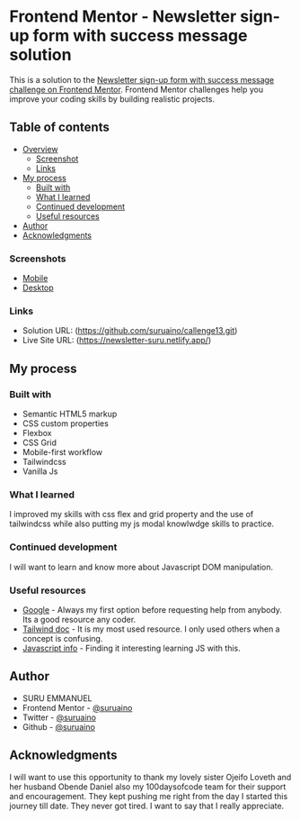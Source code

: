 # Frontend Mentor - Newsletter sign-up form with success message solution

This is a solution to the [Newsletter sign-up form with success message challenge on Frontend Mentor](https://www.frontendmentor.io/challenges/newsletter-signup-form-with-success-message-3FC1AZbNrv). Frontend Mentor challenges help you improve your coding skills by building realistic projects.

## Table of contents

- [Overview](#overview)
  - [Screenshot](#screenshot)
  - [Links](#links)
- [My process](#my-process)
  - [Built with](#built-with)
  - [What I learned](#what-i-learned)
  - [Continued development](#continued-development)
  - [Useful resources](#useful-resources)
- [Author](#author)
- [Acknowledgments](#acknowledgments)

### Screenshots

- [Mobile](assets/Frontend%20Mentor%20_%20Newsletter%20sign-up-mobile.png)
- [Desktop](assets/Frontend%20Mentor%20_%20Newsletter%20sign-up-desktop.png)

### Links

- Solution URL: (https://github.com/suruaino/callenge13.git)
- Live Site URL: (https://newsletter-suru.netlify.app/)

## My process

### Built with

- Semantic HTML5 markup
- CSS custom properties
- Flexbox
- CSS Grid
- Mobile-first workflow
- Tailwindcss
- Vanilla Js

### What I learned

I improved my skills with css flex and grid property and the use of tailwindcss while also putting my js modal knowlwdge skills to practice.

### Continued development

I will want to learn and know more about Javascript DOM manipulation.

### Useful resources

- [Google](https://www.google.com) - Always my first option before requesting help from anybody. Its a good resource any coder.
- [Tailwind doc](https://www.tailwindcss/docs.com) - It is my most used resource. I only used others when a concept is confusing.
- [Javascript info](https://javascript.info) - Finding it interesting learning JS with this.

## Author

- SURU EMMANUEL
- Frontend Mentor - [@suruaino](https://www.frontendmentor.io/profile/suruaino)
- Twitter - [@suruaino](https://www.twitter.com/suruaino)
- Github - [@suruaino](https://www.github.com/suruaino)

## Acknowledgments

I will want to use this opportunity to thank my lovely sister Ojeifo Loveth and her husband Obende Daniel also my 100daysofcode team for their support and encouragement. They kept pushing me right from the day I started this journey till date. They never got tired. I want to say that I really appreciate.
